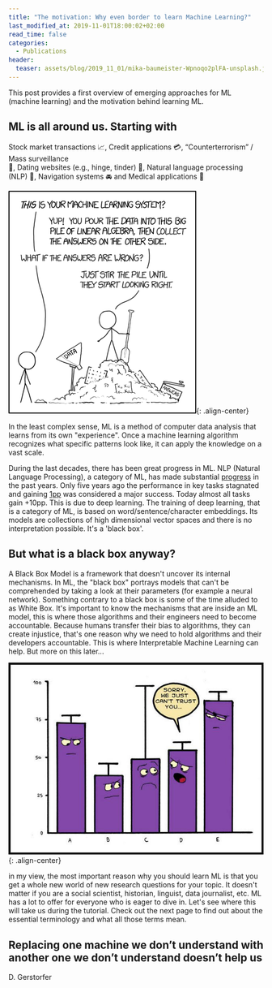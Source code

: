 ```yaml
---
title: "The motivation: Why even border to learn Machine Learning?"
last_modified_at: 2019-11-01T18:00:02+02:00
read_time: false
categories:
  - Publications
header:
  teaser: assets/blog/2019_11_01/mika-baumeister-Wpnoqo2plFA-unsplash.jpg
---
```



This post provides a first overview of emerging approaches for ML (machine learning) and the motivation behind learning ML.


## ML is all around us. Starting with

Stock market transactions :chart_with_upwards_trend:, Credit applications :credit_card:, “Counterterrorism” / Mass surveillance  
:mag_right:, Dating websites (e.g., hinge, tinder) :couple_with_heart:, Natural language processing (NLP) :speech_balloon:, Navigation systems :oncoming_automobile: and Medical applications :pill: 

![img](/assets/blog/2019_11_01/5Q5OC.png){: .align-center}

In the least complex sense, ML is a method of computer data analysis that learns from its own "experience". Once a machine learning algorithm recognizes what specific patterns look like, it can apply the knowledge on a vast scale.

During the last decades, there has been great progress in ML. NLP (Natural Language Processing), a category of ML, has made substantial [progress](https://ruder.io/tracking-progress-nlp/) in the past years.
Only five years ago the performance in key tasks stagnated and gaining [1pp](https://en.wikipedia.org/wiki/PP_(complexity)) was considered a major success. Today almost all tasks gain +10pp. This is due to deep learning. The training of deep learning, that is a category of ML, is based on word/sentence/character embeddings. Its models are collections of high dimensional vector spaces and there is no interpretation possible. It's a 'black box'.

## But what is a black box anyway? 

A Black Box Model is a framework that doesn't uncover its internal mechanisms. In ML, the "black box" portrays models that can't be comprehended by taking a look at their parameters (for example a neural network). Something contrary to a black box is some of the time alluded to as White Box.
It's important to know the mechanisms that are inside an ML model, this is where those algorithms and their engineers need to become accountable. Because humans transfer their bias to algorithms, they can create injustice, that's one reason why we need to hold algorithms and their developers accountable. This is where Interpretable Machine Learning can help. But more on this later...

![img](/assets/blog/2019_11_01/P1WaO.png){: .align-center}

in my view, the most important reason why you should learn ML is that you get a whole new world of new research questions for your topic. It doesn't matter if you are a social scientist, historian, linguist, data journalist, etc. ML has a lot to offer for everyone who is eager to dive in. Let's see where this will take us during the tutorial.
Check out the next page to find out about the essential terminology and what all those terms mean.

## Replacing one machine we don’t understand with another one we don’t understand doesn’t help us
D. Gerstorfer
